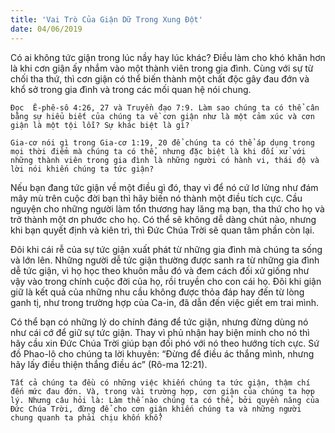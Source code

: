 ```yaml
---
title: 'Vai Trò Của Giận Dữ Trong Xung Đột'
date: 04/06/2019
---
```


Có ai không tức giận trong lúc nầy hay lúc khác? Điều làm cho khó khăn hơn là khi cơn giận ấy nhắm vào một thành viên trong gia đình. Cùng với sự từ chối tha thứ, thì cơn giận có thể biến thành một chất độc gây đau đớn và khổ sở trong gia đình và trong các mối quan hệ nói chung. 

`Đọc  Ê-phê-sô 4:26, 27 và Truyền đạo 7:9. Làm sao chúng ta có thể cân bằng sự hiểu biết của chúng ta về cơn giận như là một cảm xúc và cơn giận là một tội lỗi? Sự khác biệt là gì?`

`Gia-cơ nói gì trong Gia-cơ 1:19, 20 để chúng ta có thể áp dụng trong mọi thời điểm mà chúng ta có thể, nhưng đặc biệt là khi đối xử với những thành viên trong gia đình là những người có hành vi, thái độ và lời nói khiến chúng ta tức giận?`

Nếu bạn đang tức giận về một điều gì đó, thay vì để nó cứ lơ lửng như đám mây mù trên cuộc đời bạn thì hãy biến nó thành một điều tích cực. Cầu nguyện cho những người làm tổn thương hay lăng mạ bạn, tha thứ cho họ và trở thành một ơn phước cho họ. Có thể sẽ không dễ dàng chút nào, nhưng khi bạn quyết định và kiên trì, thì Đức Chúa Trời sẽ quan tâm phần còn lại. 

Đôi khi cái rễ của sự tức giận xuất phát từ những gia đình mà chúng ta sống và lớn lên. Những người dễ tức giận thường được sanh ra từ những gia đình dễ tức giận, vì họ học theo khuôn mẫu đó và đem cách đối xử giống như vậy vào trong chính cuộc đời của họ, rồi truyền cho con cái họ. Đôi khi giận giữ là kết quả của những nhu cầu không được thỏa đáp hay đến từ lòng ganh tị, như trong trường hợp của Ca-in, đã dẫn đến việc giết em trai mình. 

Có thể bạn có những lý do chính đáng để tức giận, nhưng đừng dùng nó như cái cớ để giữ sự tức giận. Thay vì phủ nhận hay biện minh cho nó thì hãy cầu xin Đức Chúa Trời giúp bạn đối phó với nó theo hướng tích cực. Sứ đồ Phao-lô cho chúng ta lời khuyên: “Đừng để điều ác thắng mình, nhưng hãy lấy điều thiện thắng điều ác” (Rô-ma 12:21).

`Tất cả chúng ta đều có những việc khiến chúng ta tức giận, thậm chí đến mức đau đớn. Và, trong vài trường hợp, cơn giận của chúng ta hợp lý. Nhưng câu hỏi là: Làm thế nào chúng ta có thể, bởi quyền năng của Đức Chúa Trời, đừng để cho cơn giận khiến chúng ta và những người chung quanh ta phải chịu khốn khổ?`